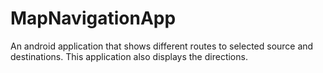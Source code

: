 # MapNavigationApp
An android application that shows different routes to selected source and destinations. This application also displays the directions.
